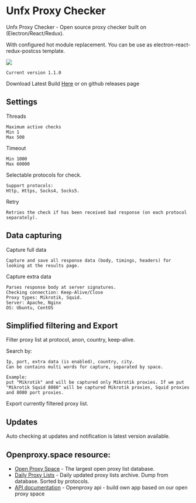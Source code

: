 # Unfx Proxy Checker
Unfx Proxy Checker - Open source proxy checker built on (Electron/React/Redux).

With configured hot module replacement. You can be use as electron-react-redux-postcss template.

![](https://github.com/assnctr/unfx-proxy-checker/blob/master/public/unfx.gif?raw=true)

```
Current version 1.1.0
```

Download Latest Build [Here](https://openproxy.space/software/proxy-checker) or on github releases page

## Settings
Threads
```
Maximum active checks
Min 1
Max 500
```
Timeout
```
Min 1000
Max 60000
```
Selectable protocols for check.
```
Support protocols:
Http, Https, Socks4, Socks5.
```
Retry
```
Retries the check if has been received bad response (on each protocol separately).
```

## Data capturing
Capture full data
```
Capture and save all response data (body, timings, headers) for looking at the results page.
```
Capture extra data
```
Parses response body at server signatures.
Checking connection: Keep-Alive/Close
Proxy types: Mikrotik, Squid.
Server: Apache, Nginx
OS: Ubuntu, CentOS
```

## Simplified filtering and Export
Filter proxy list at protocol, anon, country, keep-alive.

Search by:
```
Ip, port, extra data (is enabled), country, city.
Can be contains multi words for capture, separated by space.

Example:
put "Mikrotik" and will be captured only Mikrotik proxies. If we put "Mikrotik Squid 8080" will be captured Mikrotik proxies, Squid proxies and 8080 port proxies.
```

Export currently filtered proxy list.

## Updates
Auto checking at updates and notification is latest version available.

## Openproxy.space resource:
* [Open Proxy Space](https://openproxy.space) - The largest open proxy list database.
* [Daily Proxy Lists](https://openproxy.space/lists/) - Daily updated proxy lists archive. Dump from database. Sorted by protocols.
* [API documentation](https://openproxy.space/api) - Openproxy api - build own app based on our open proxy space
